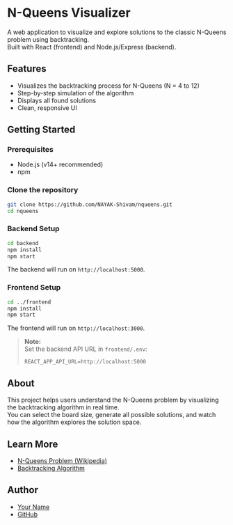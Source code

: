 # N-Queens Visualizer

A web application to visualize and explore solutions to the classic N-Queens problem using backtracking.  
Built with React (frontend) and Node.js/Express (backend).

## Features

- Visualizes the backtracking process for N-Queens (N = 4 to 12)
- Step-by-step simulation of the algorithm
- Displays all found solutions
- Clean, responsive UI

## Getting Started

### Prerequisites

- Node.js (v14+ recommended)
- npm

### Clone the repository

```bash
git clone https://github.com/NAYAK-Shivam/nqueens.git
cd nqueens
```

### Backend Setup

```bash
cd backend
npm install
npm start
```

The backend will run on `http://localhost:5000`.

### Frontend Setup

```bash
cd ../frontend
npm install
npm start
```

The frontend will run on `http://localhost:3000`.

> **Note:**  
> Set the backend API URL in `frontend/.env`:
>
> ```
> REACT_APP_API_URL=http://localhost:5000
> ```

## About

This project helps users understand the N-Queens problem by visualizing the backtracking algorithm in real time.  
You can select the board size, generate all possible solutions, and watch how the algorithm explores the solution space.

## Learn More

- [N-Queens Problem (Wikipedia)](https://en.wikipedia.org/wiki/Eight_queens_puzzle)
- [Backtracking Algorithm](https://en.wikipedia.org/wiki/Backtracking)

## Author

- [Your Name](https://www.linkedin.com/in/YOUR_LINKEDIN_USERNAME/)
- [GitHub](https://github.com/YOUR_GITHUB_USERNAME)
